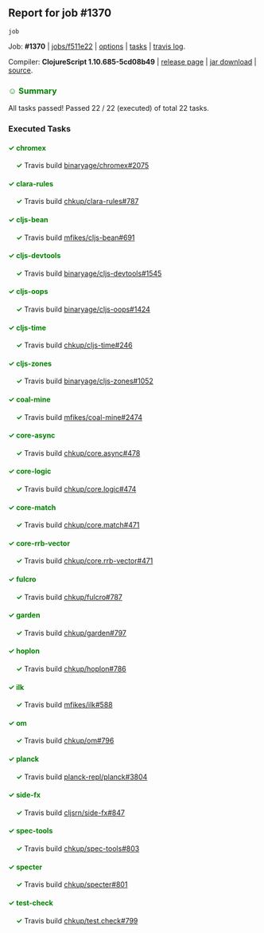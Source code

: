 ## Report for job #1370
```
job
```


Job: **#1370** | [jobs/f511e22](https://github.com/cljs-oss/canary/commit/f511e229cda9be40efa1763167fe95da0786aa62) | [options](options.edn) | [tasks](tasks.edn) | [travis log](https://travis-ci.org/cljs-oss/canary/builds/673369045).

Compiler: **ClojureScript 1.10.685-5cd08b49** | [release page](https://github.com/cljs-oss/canary/releases/tag/r1.10.685-5cd08b49) | [jar download](https://github.com/cljs-oss/canary/releases/download/r1.10.685-5cd08b49/clojurescript-1.10.685-5cd08b49.jar) | [source](https://github.com/clojure/clojurescript/commit/5cd08b4909a9184925fe82a56268e55f7b61e78d).

### <b style='color:green'>☺ Summary</b>

All tasks passed! Passed 22 / 22 (executed) of total 22 tasks.

### Executed Tasks

#### <b style='color:green'>&#x2713; chromex</b>
&nbsp;&nbsp;&nbsp;&nbsp;<b style='color:green'>&#x2713;</b> Travis build [binaryage/chromex#2075](https://travis-ci.org/binaryage/chromex/builds/673370022)<br>

#### <b style='color:green'>&#x2713; clara-rules</b>
&nbsp;&nbsp;&nbsp;&nbsp;<b style='color:green'>&#x2713;</b> Travis build [chkup/clara-rules#787](https://travis-ci.org/chkup/clara-rules/builds/673370031)<br>

#### <b style='color:green'>&#x2713; cljs-bean</b>
&nbsp;&nbsp;&nbsp;&nbsp;<b style='color:green'>&#x2713;</b> Travis build [mfikes/cljs-bean#691](https://travis-ci.org/mfikes/cljs-bean/builds/673370037)<br>

#### <b style='color:green'>&#x2713; cljs-devtools</b>
&nbsp;&nbsp;&nbsp;&nbsp;<b style='color:green'>&#x2713;</b> Travis build [binaryage/cljs-devtools#1545](https://travis-ci.org/binaryage/cljs-devtools/builds/673370039)<br>

#### <b style='color:green'>&#x2713; cljs-oops</b>
&nbsp;&nbsp;&nbsp;&nbsp;<b style='color:green'>&#x2713;</b> Travis build [binaryage/cljs-oops#1424](https://travis-ci.org/binaryage/cljs-oops/builds/673370045)<br>

#### <b style='color:green'>&#x2713; cljs-time</b>
&nbsp;&nbsp;&nbsp;&nbsp;<b style='color:green'>&#x2713;</b> Travis build [chkup/cljs-time#246](https://travis-ci.org/chkup/cljs-time/builds/673370051)<br>

#### <b style='color:green'>&#x2713; cljs-zones</b>
&nbsp;&nbsp;&nbsp;&nbsp;<b style='color:green'>&#x2713;</b> Travis build [binaryage/cljs-zones#1052](https://travis-ci.org/binaryage/cljs-zones/builds/673370054)<br>

#### <b style='color:green'>&#x2713; coal-mine</b>
&nbsp;&nbsp;&nbsp;&nbsp;<b style='color:green'>&#x2713;</b> Travis build [mfikes/coal-mine#2474](https://travis-ci.org/mfikes/coal-mine/builds/673370058)<br>

#### <b style='color:green'>&#x2713; core-async</b>
&nbsp;&nbsp;&nbsp;&nbsp;<b style='color:green'>&#x2713;</b> Travis build [chkup/core.async#478](https://travis-ci.org/chkup/core.async/builds/673370089)<br>

#### <b style='color:green'>&#x2713; core-logic</b>
&nbsp;&nbsp;&nbsp;&nbsp;<b style='color:green'>&#x2713;</b> Travis build [chkup/core.logic#474](https://travis-ci.org/chkup/core.logic/builds/673370093)<br>

#### <b style='color:green'>&#x2713; core-match</b>
&nbsp;&nbsp;&nbsp;&nbsp;<b style='color:green'>&#x2713;</b> Travis build [chkup/core.match#471](https://travis-ci.org/chkup/core.match/builds/673370097)<br>

#### <b style='color:green'>&#x2713; core-rrb-vector</b>
&nbsp;&nbsp;&nbsp;&nbsp;<b style='color:green'>&#x2713;</b> Travis build [chkup/core.rrb-vector#471](https://travis-ci.org/chkup/core.rrb-vector/builds/673370101)<br>

#### <b style='color:green'>&#x2713; fulcro</b>
&nbsp;&nbsp;&nbsp;&nbsp;<b style='color:green'>&#x2713;</b> Travis build [chkup/fulcro#787](https://travis-ci.org/chkup/fulcro/builds/673370103)<br>

#### <b style='color:green'>&#x2713; garden</b>
&nbsp;&nbsp;&nbsp;&nbsp;<b style='color:green'>&#x2713;</b> Travis build [chkup/garden#797](https://travis-ci.org/chkup/garden/builds/673370208)<br>

#### <b style='color:green'>&#x2713; hoplon</b>
&nbsp;&nbsp;&nbsp;&nbsp;<b style='color:green'>&#x2713;</b> Travis build [chkup/hoplon#786](https://travis-ci.org/chkup/hoplon/builds/673370110)<br>

#### <b style='color:green'>&#x2713; ilk</b>
&nbsp;&nbsp;&nbsp;&nbsp;<b style='color:green'>&#x2713;</b> Travis build [mfikes/ilk#588](https://travis-ci.org/mfikes/ilk/builds/673370119)<br>

#### <b style='color:green'>&#x2713; om</b>
&nbsp;&nbsp;&nbsp;&nbsp;<b style='color:green'>&#x2713;</b> Travis build [chkup/om#796](https://travis-ci.org/chkup/om/builds/673370155)<br>

#### <b style='color:green'>&#x2713; planck</b>
&nbsp;&nbsp;&nbsp;&nbsp;<b style='color:green'>&#x2713;</b> Travis build [planck-repl/planck#3804](https://travis-ci.org/planck-repl/planck/builds/673370133)<br>

#### <b style='color:green'>&#x2713; side-fx</b>
&nbsp;&nbsp;&nbsp;&nbsp;<b style='color:green'>&#x2713;</b> Travis build [cljsrn/side-fx#847](https://travis-ci.org/cljsrn/side-fx/builds/673370175)<br>

#### <b style='color:green'>&#x2713; spec-tools</b>
&nbsp;&nbsp;&nbsp;&nbsp;<b style='color:green'>&#x2713;</b> Travis build [chkup/spec-tools#803](https://travis-ci.org/chkup/spec-tools/builds/673370157)<br>

#### <b style='color:green'>&#x2713; specter</b>
&nbsp;&nbsp;&nbsp;&nbsp;<b style='color:green'>&#x2713;</b> Travis build [chkup/specter#801](https://travis-ci.org/chkup/specter/builds/673370127)<br>

#### <b style='color:green'>&#x2713; test-check</b>
&nbsp;&nbsp;&nbsp;&nbsp;<b style='color:green'>&#x2713;</b> Travis build [chkup/test.check#799](https://travis-ci.org/chkup/test.check/builds/673370218)<br>
